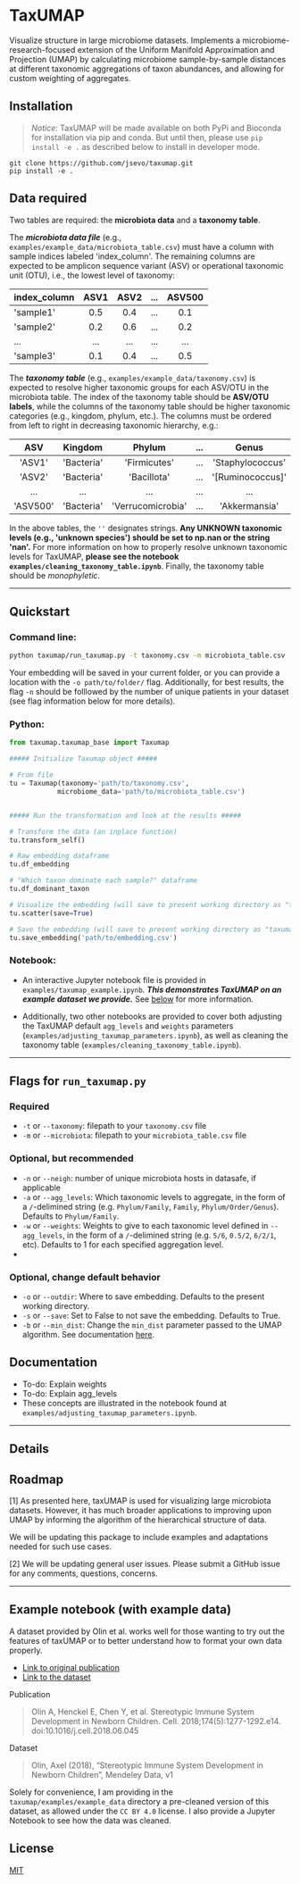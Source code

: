 # TaxUMAP

Visualize structure in large microbiome datasets. Implements a microbiome-research-focused extension of the Uniform Manifold Approximation and Projection (UMAP) by calculating microbiome sample-by-sample distances at different taxonomic aggregations of taxon abundances, and allowing for custom weighting of aggregates.

## Installation

> *Notice:* TaxUMAP will be made available on both PyPi and Bioconda for installation via pip and conda. But until then, please use `pip install -e .` as described below to install in developer mode.


```
git clone https://github.com/jsevo/taxumap.git
pip install -e .
```

## Data required
Two tables are required: the **microbiota data** and a **taxonomy table**.

The ***microbiota data file*** (e.g., `examples/example_data/microbiota_table.csv`) must have a column with sample indices labeled 'index_column'. The remaining columns are expected to be amplicon sequence variant (ASV) or operational taxonomic unit (OTU), i.e., the lowest level of taxonomy:

| index_column | ASV1 | ASV2 | ... | ASV500 |
| :--- | :---: | :---: | :---: | :---: |
|'sample1'| 0.5| 0.4| ... | 0.1 |
|'sample2'|0.2| 0.6| ... | 0.2 |
| ... | ... | ... | ... | ... |
|'sample3'|0.1| 0.4| ... | 0.5 |


The ***taxonomy table*** (e.g., `examples/example_data/taxonomy.csv`) is expected to resolve higher taxonomic groups for each ASV/OTU in the microbiota table. The index of the taxonomy table should be **ASV/OTU labels**, while the columns of the taxonomy table should be higher taxonomic categories (e.g., kingdom, phylum, etc.). The columns must be ordered from left to right in decreasing taxonomic hierarchy, e.g.:


| ASV | Kingdom    | Phylum       | ...   | Genus    | Species |
| :---: | :---:       | :---:        | :---: | :---:  |:---:  |
| 'ASV1' | 'Bacteria' | 'Firmicutes' | ...   | 'Staphylococcus' | 'aureus' |
| 'ASV2' | 'Bacteria' | 'Bacillota' | ...   | '[Ruminococcus]' | 'gnavus' |
| ... | ... | ... | ...   | ... |
| 'ASV500' | 'Bacteria' | 'Verrucomicrobia' | ...  | 'Akkermansia' | 'muciniphila' |

In the above tables, the ``''`` designates strings. **Any UNKNOWN taxonomic levels (e.g., 'unknown species') should be set to np.nan or the string 'nan'.** For more information on how to properly resolve unknown taxonomic levels for TaxUMAP, **please see the notebook `examples/cleaning_taxonomy_table.ipynb`**. Finally, the taxonomy table should be *monophyletic*.


---

## Quickstart

### Command line:

```bash
python taxumap/run_taxumap.py -t taxonomy.csv -m microbiota_table.csv
```
Your embedding will be saved in your current folder, or you can provide a location with the `-o path/to/folder/` flag. Additionally, for best results, the flag `-n` should be folllowed by the number of unique patients in your dataset (see flag information below for more details).


### Python:
```python
from taxumap.taxumap_base import Taxumap

##### Initialize Taxumap object #####

# From file
tu = Taxumap(taxonomy='path/to/taxonomy.csv',
            microbiome_data='path/to/microbiota_table.csv')


##### Run the transformation and look at the results #####

# Transform the data (an inplace function)
tu.transform_self()

# Raw embedding dataframe
tu.df_embedding

# "Which taxon dominate each sample?" dataframe
tu.df_dominant_taxon

# Visualize the embedding (will save to present working directory as "taxumap_scatterplot.pdf")
tu.scatter(save=True)

# Save the embedding (will save to present working directory as "taxumap_embedding.csv" if no parameter passed)
tu.save_embedding('path/to/embedding.csv')

```

### Notebook:

* An interactive Jupyter notebook file is provided in `examples/taxumap_example.ipynb`. ***This demonstrates TaxUMAP on an example dataset we provide.*** See [below](#example_data) for more information.

* Additionally, two other notebooks are provided to cover both adjusting the TaxUMAP default `agg_levels` and `weights` parameters (`examples/adjusting_taxumap_parameters.ipynb`), as well as cleaning the taxonomy table (`examples/cleaning_taxonomy_table.ipynb`).


---

## Flags for `run_taxumap.py`

### Required

* `-t` or `--taxonomy`: filepath to your `taxonomy.csv` file
* `-m` or `--microbiota`: filepath to your `microbiota_table.csv` file

### Optional, but recommended

* `-n` or `--neigh`: number of unique microbiota hosts in datasafe, if applicable
* `-a` or `--agg_levels`: Which taxonomic levels to aggregate, in the form of a `/`-delimined string (e.g. `Phylum/Family`, `Family`, `Phylum/Order/Genus`). Defaults to `Phylum/Family`.
* `-w` or `--weights`: Weights to give to each taxonomic level defined in `--agg_levels`, in the form of a `/`-delimined string (e.g. `5/6`, `0.5/2`, `6/2/1`, etc). Defaults to 1 for each specified aggregation level.
*

### Optional, change default behavior

* `-o` or `--outdir`: Where to save embedding. Defaults to the present working directory.
* `-s` or `--save`: Set to False to not save the embedding. Defaults to True.
* `-b` or `--min_dist`: Change the `min_dist` parameter passed to the UMAP algorithm. See documentation [here](https://umap-learn.readthedocs.io/en/latest/parameters.html?highlight=min_dist#min-dist).


## Documentation

 * To-do: Explain weights
 * To-do: Explain agg_levels
 * These concepts are illustrated in the notebook found at `examples/adjusting_taxumap_parameters.ipynb`.

---

## Details

## Roadmap

[1] As presented here, taxUMAP is used for visualizing large microbiota datasets. However, it has much broader applications to improving upon UMAP by informing the algorithm of the hierarchical structure of data.

We will be updating this package to include examples and adaptations needed for such use cases.

[2] We will be updating general user issues. Please submit a GitHub issue for any comments, questions, concerns.

---

## Example notebook (with example data) <a name="example_data"></a>

A dataset provided by Olin et al. works well for those wanting to try out the features of taxUMAP or to better understand how to format your own data properly.

* [Link to original publication](https://pubmed.ncbi.nlm.nih.gov/30142345/)
* [Link to the dataset](http://dx.doi.org/10.17632/ynhdrcxtcc.1)

Publication
> Olin A, Henckel E, Chen Y, et al. Stereotypic Immune System Development in Newborn Children. Cell. 2018;174(5):1277-1292.e14. doi:10.1016/j.cell.2018.06.045

Dataset
> Olin, Axel (2018), “Stereotypic Immune System Development in Newborn Children”, Mendeley Data, v1

Solely for convenience, I am providing in the `taxumap/examples/example_data` directory a pre-cleaned version of this dataset, as allowed under the `CC BY 4.0` license. I also provide a Jupyter Notebook to see how the data was cleaned.



## License

[MIT](https://choosealicense.com/licenses/mit/)

